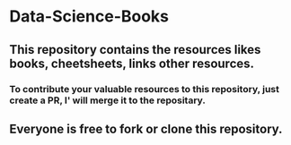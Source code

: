 # Data-Science-Books

## This repository contains the resources likes books, cheetsheets, links other resources.

### To contribute your valuable resources to this repository, just create a PR, I' will merge it to the repositary.

## Everyone is free to fork or clone this repository.
